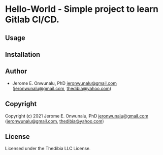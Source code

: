 # Hello-World - Simple project to learn Gitlab CI/CD.

## Usage

## Installation

## Author

* Jerome E. Onwunalu, PhD <jeronwunalu@gmail.com> (jeronwunalu@gmail.com, thedibia@yahoo.com)

## Copyright

Copyright (c) 2021 Jerome E. Onwunalu, PhD <jeronwunalu@gmail.com> (jeronwunalu@gmail.com, thedibia@yahoo.com)

## License

Licensed under the Thedibia LLC License.
